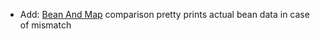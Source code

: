 * Add: [Bean And Map](matchers/java-bean#java-bean-equals-map) comparison pretty prints actual bean data in case of mismatch